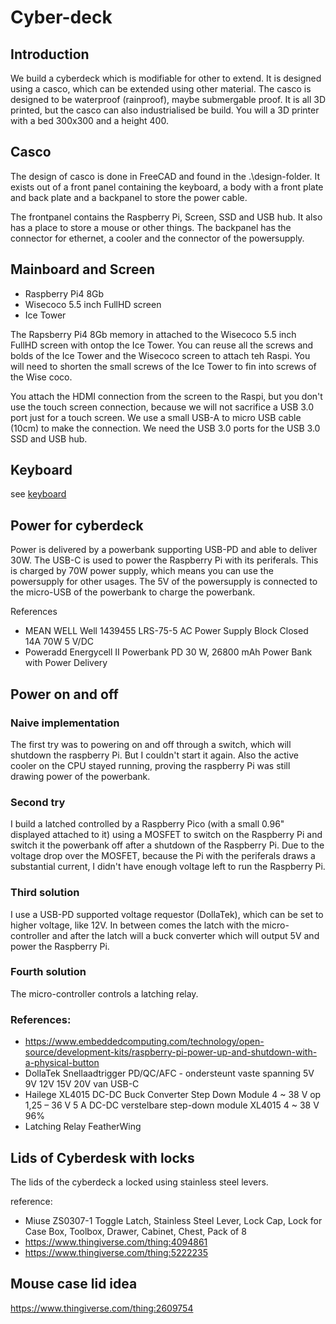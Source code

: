 Cyber-deck
==========

Introduction
------------

We build a cyberdeck which is modifiable for other to extend. It is designed using a casco, which can be extended using other material.
The casco is designed to be waterproof (rainproof), maybe submergable proof.
It is all 3D printed, but the casco can also industrialised be build. You will a 3D printer with a bed 300x300 and a height 400. 

Casco
-----

The design of casco is done in FreeCAD and found in the .\design-folder. It exists out of a front panel containing the keyboard, a body with a front plate and back plate and a backpanel to store the power cable.

The frontpanel contains the Raspberry Pi, Screen, SSD and USB hub. It also has a place to store a mouse or other things.
The backpanel has the connector for ethernet, a cooler and the connector of the powersupply.

Mainboard and Screen
--------------------
- Raspberry Pi4 8Gb
- Wisecoco 5.5 inch FullHD screen
- Ice Tower

The Rapsberry Pi4 8Gb memory in attached to the Wisecoco 5.5 inch FullHD screen with ontop the Ice Tower. You can reuse all the screws and bolds of the Ice Tower and the Wisecoco screen to attach teh Raspi. You will need to shorten the small screws of the Ice Tower to fin into screws of the Wise coco.

You attach the HDMI connection from the screen to the Raspi, but you don't use the touch screen connection, because we will not sacrifice a USB 3.0 port just for a touch screen. We use a small USB-A to micro USB cable (10cm) to make the connection. We need the USB 3.0 ports for the USB 3.0 SSD and USB hub.

Keyboard
--------

see [keyboard](./cyberdeck-keyboard.md)

Power for cyberdeck
-------------------

Power is delivered by a powerbank supporting USB-PD and able to deliver 30W. The USB-C is used to power the Raspberry Pi with its periferals. This is charged by 70W power supply, which means you can use the powersupply for other usages. The 5V of the powersupply is connected to the micro-USB of the powerbank to charge the powerbank.

References
- MEAN WELL Well 1439455 LRS-75-5 AC Power Supply Block Closed 14A 70W 5 V/DC
- Poweradd Energycell II Powerbank PD 30 W, 26800 mAh Power Bank with Power Delivery

Power on and off
----------------

### Naive implementation

The first try was to powering on and off through a switch, which will shutdown the raspberry Pi. But I couldn't start it again. Also the active cooler on the CPU stayed running, proving the raspberry Pi was still drawing power of the powerbank.

### Second try

I build a latched controlled by a Raspberry Pico (with a small 0.96" displayed attached to it) using a MOSFET to switch on the Raspberry Pi and switch it the powerbank off after a shutdown of the Raspberry Pi.
Due to the voltage drop over the MOSFET, because the Pi with the periferals draws a substantial current, I didn't have enough voltage left to run the Raspberry Pi.

### Third solution

I use a USB-PD supported voltage requestor (DollaTek), which can be set to higher voltage, like 12V. In between comes the latch with the micro-controller and after the latch will a buck converter which will output 5V and power the Raspberry Pi.

### Fourth solution

The micro-controller controls a latching relay.

### References:
- https://www.embeddedcomputing.com/technology/open-source/development-kits/raspberry-pi-power-up-and-shutdown-with-a-physical-button
- DollaTek Snellaadtrigger PD/QC/AFC - ondersteunt vaste spanning 5V 9V 12V 15V 20V van USB-C
- Hailege XL4015 DC-DC Buck Converter Step Down Module 4 ~ 38 V op 1,25 – 36 V 5 A DC-DC verstelbare step-down module XL4015 4 ~ 38 V 96%
- Latching Relay FeatherWing

Lids of Cyberdesk with locks
----------------------------

The lids of the cyberdeck a locked using stainless steel levers.

reference:

- Miuse ZS0307-1 Toggle Latch, Stainless Steel Lever, Lock Cap, Lock for Case Box, Toolbox, Drawer, Cabinet, Chest, Pack of 8
- https://www.thingiverse.com/thing:4094861
- https://www.thingiverse.com/thing:5222235


Mouse case lid idea
-------------------

https://www.thingiverse.com/thing:2609754